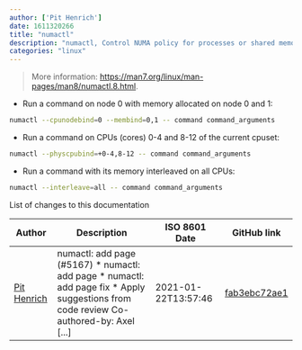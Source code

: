 ```yaml
---
author: ['Pit Henrich']
date: 1611320266
title: "numactl"
description: "numactl, Control NUMA policy for processes or shared memory."
categories: "linux"
---
```

> More information: <https://man7.org/linux/man-pages/man8/numactl.8.html>.

- Run a command on node 0 with memory allocated on node 0 and 1:

```bash
numactl --cpunodebind=0 --membind=0,1 -- command command_arguments
```

- Run a command on CPUs (cores) 0-4 and 8-12 of the current cpuset:

```bash
numactl --physcpubind=+0-4,8-12 -- command command_arguments
```

- Run a command with its memory interleaved on all CPUs:

```bash
numactl --interleave=all -- command command_arguments
```
List of changes to this documentation


Author | Description | ISO 8601 Date | GitHub link
------|-----|-----|-----
[Pit Henrich](mailto:50917034+somefoo@users.noreply.github.com) | numactl: add page (#5167) * numactl: add page * numactl: add page fix * Apply suggestions from code review Co-authored-by: Axel [...] | 2021-01-22T13:57:46 | [fab3ebc72ae1](https://github.com/tldr-pages/tldr/commit/fab3ebc72ae1bf0144572c305fb99c514f538957)

